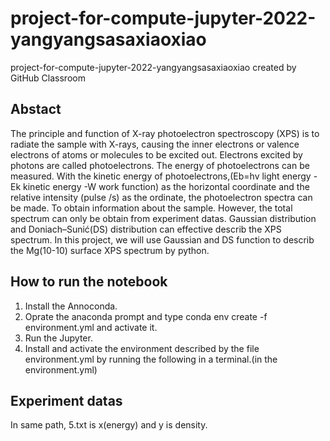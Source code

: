# project-for-compute-jupyter-2022-yangyangsasaxiaoxiao
project-for-compute-jupyter-2022-yangyangsasaxiaoxiao created by GitHub Classroom
## Abstact 
The principle and function of X-ray photoelectron spectroscopy (XPS) is to radiate the sample with X-rays, causing the inner electrons or valence electrons of atoms or molecules to be excited out. Electrons excited by photons are called photoelectrons. The energy of photoelectrons can be measured. With the kinetic energy of photoelectrons,(Eb=hv light energy -Ek kinetic energy -W work function) as the horizontal coordinate and the relative intensity (pulse /s) as the ordinate, the photoelectron spectra can be made. To obtain information about the sample. However, the total spectrum can only be obtain from experiment datas. Gaussian distribution and Doniach–Sunić(DS) distribution can effective describ the XPS spectrum. In this project, we will use Gaussian and DS function to describ the Mg(10-10) surface XPS spectrum by python.
## How to run the notebook
1. Install the Annoconda.
2. Oprate the anaconda prompt and type conda env create -f environment.yml and activate it.
3. Run the Jupyter.
4. Install and activate the environment described by the file environment.yml by running the following in a terminal.(in the environment.yml)

## Experiment datas
In same path, 5.txt is x(energy) and y is density.
